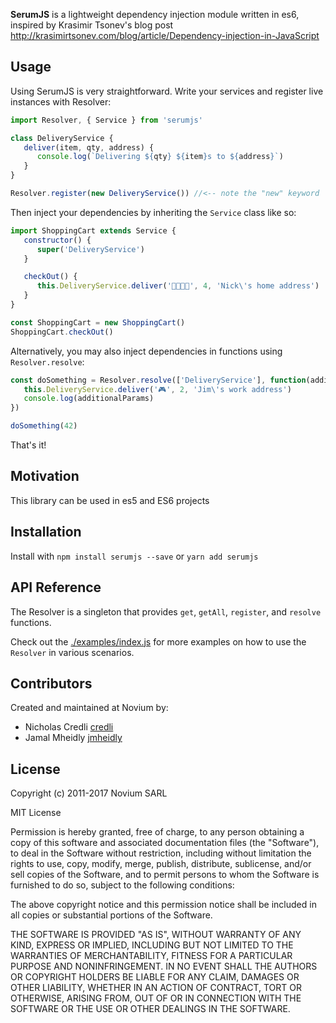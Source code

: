 **SerumJS** is a lightweight dependency injection module written in es6, inspired by Krasimir Tsonev's blog post http://krasimirtsonev.com/blog/article/Dependency-injection-in-JavaScript

## Usage

Using SerumJS is very straightforward. Write your services and register live instances with Resolver:
```JavaScript
import Resolver, { Service } from 'serumjs'

class DeliveryService {
   deliver(item, qty, address) {
      console.log(`Delivering ${qty} ${item}s to ${address}`)
   }
}

Resolver.register(new DeliveryService()) //<-- note the "new" keyword
```

Then inject your dependencies by inheriting the `Service` class like so:
```JavaScript
import ShoppingCart extends Service {
   constructor() {
      super('DeliveryService')
   }

   checkOut() {
      this.DeliveryService.deliver('🍪🍪🍪🍪', 4, 'Nick\'s home address')
   }
}

const ShoppingCart = new ShoppingCart()
ShoppingCart.checkOut()
```

Alternatively, you may also inject dependencies in functions using `Resolver.resolve`:
```JavaScript
const doSomething = Resolver.resolve(['DeliveryService'], function(additionalParams) {
   this.DeliveryService.deliver('🎮', 2, 'Jim\'s work address')
   console.log(additionalParams)
})

doSomething(42)
```

That's it!

## Motivation

This library can be used in es5 and ES6 projects

## Installation

Install with `npm install serumjs --save` or `yarn add serumjs`

## API Reference

The Resolver is a singleton that provides `get`, `getAll`, `register`, and `resolve` functions.

Check out the [./examples/index.js](https://github.com/noviumcollective/serumjs/blob/master/examples/index.js) for more examples on how to use the `Resolver` in various scenarios.

## Contributors

Created and maintained at Novium by:
- Nicholas Credli [credli](https://github.com/credli)
- Jamal Mheidly [jmheidly](https://github.com/jmheidly)

## License

Copyright (c) 2011-2017 Novium SARL

MIT License

Permission is hereby granted, free of charge, to any person obtaining
a copy of this software and associated documentation files (the
"Software"), to deal in the Software without restriction, including
without limitation the rights to use, copy, modify, merge, publish,
distribute, sublicense, and/or sell copies of the Software, and to
permit persons to whom the Software is furnished to do so, subject to
the following conditions:

The above copyright notice and this permission notice shall be
included in all copies or substantial portions of the Software.

THE SOFTWARE IS PROVIDED "AS IS", WITHOUT WARRANTY OF ANY KIND,
EXPRESS OR IMPLIED, INCLUDING BUT NOT LIMITED TO THE WARRANTIES OF
MERCHANTABILITY, FITNESS FOR A PARTICULAR PURPOSE AND
NONINFRINGEMENT. IN NO EVENT SHALL THE AUTHORS OR COPYRIGHT HOLDERS BE
LIABLE FOR ANY CLAIM, DAMAGES OR OTHER LIABILITY, WHETHER IN AN ACTION
OF CONTRACT, TORT OR OTHERWISE, ARISING FROM, OUT OF OR IN CONNECTION
WITH THE SOFTWARE OR THE USE OR OTHER DEALINGS IN THE SOFTWARE.
